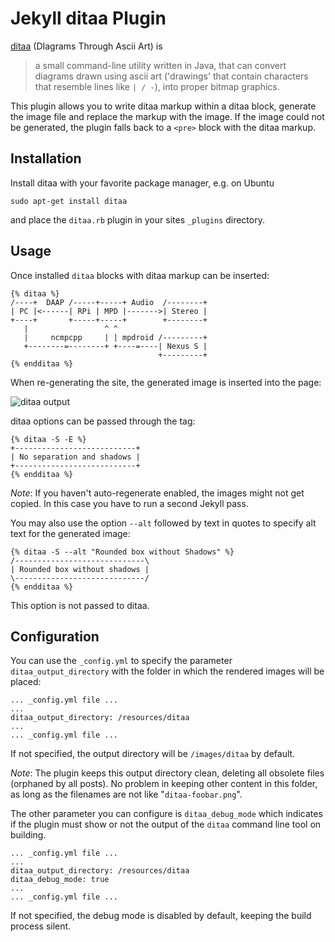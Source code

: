 # Jekyll ditaa Plugin

[ditaa][] (DIagrams Through Ascii Art) is

> a small command-line utility written in Java, that can convert diagrams drawn
> using ascii art ('drawings' that contain characters that resemble lines like
> `| / -`), into proper bitmap graphics.

This plugin allows you to write ditaa markup within a ditaa block, generate the
image file and replace the markup with the image. If the image could not be
generated, the plugin falls back to a `<pre>` block with the ditaa markup.

[ditaa]: http://ditaa.sourceforge.net/


## Installation

Install ditaa with your favorite package manager, e.g. on Ubuntu

    sudo apt-get install ditaa

and place the `ditaa.rb` plugin in your sites `_plugins` directory.


## Usage

Once installed `ditaa` blocks with ditaa markup can be inserted:

    {% ditaa %}
    /----+  DAAP /-----+-----+ Audio  /--------+
    | PC |<------| RPi | MPD |------->| Stereo |
    +----+       +-----+-----+        +--------+
       |                 ^ ^
       |     ncmpcpp     | | mpdroid /---------+
       +--------=--------+ +----=----| Nexus S |
                                     +---------+
    {% endditaa %}

When re-generating the site, the generated image is inserted into the page:

![ditaa output](http://i.imgur.com/QWAfY.png)

ditaa options can be passed through the tag:

    {% ditaa -S -E %}
    +---------------------------+
    | No separation and shadows |
    +---------------------------+
    {% endditaa %}

_Note_: If you haven't auto-regenerate enabled, the images might not get copied.
In this case you have to run a second Jekyll pass.

You may also use the option `--alt` followed by text in quotes to specify alt text for the generated image:

    {% ditaa -S --alt "Rounded box without Shadows" %}
    /-----------------------------\
    | Rounded box without shadows |
    \-----------------------------/
    {% endditaa %}

This option is not passed to ditaa.

## Configuration

You can use the `_config.yml` to specify the parameter `ditaa_output_directory` with the folder in which the rendered images will be placed:

    ... _config.yml file ...
    ...
    ditaa_output_directory: /resources/ditaa
    ...    
    ... _config.yml file ...

If not specified, the output directory will be `/images/ditaa` by default.

_Note_: The plugin keeps this output directory clean, deleting all obsolete files (orphaned by all posts). No problem in keeping other content in this folder, as long as the filenames are not like "`ditaa-foobar.png`".

The other parameter you can configure is `ditaa_debug_mode` which indicates if the plugin must show or not the output of the `ditaa` command line tool on building.

    ... _config.yml file ...
    ...
    ditaa_output_directory: /resources/ditaa
    ditaa_debug_mode: true
    ...    
    ... _config.yml file ...

If not specified, the debug mode is disabled by default, keeping the build process silent.
